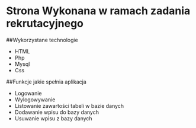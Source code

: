 # Strona Wykonana w ramach zadania rekrutacyjnego

##Wykorzystane technologie

- HTML
- Php
- Mysql
- Css

##Funkcje jakie spełnia aplikacja
- Logowanie
- Wylogowywanie
- Listowanie zawartości tabeli w bazie danych
- Dodawanie wpisu do bazy danych
- Usuwanie wpisu z bazy danych
